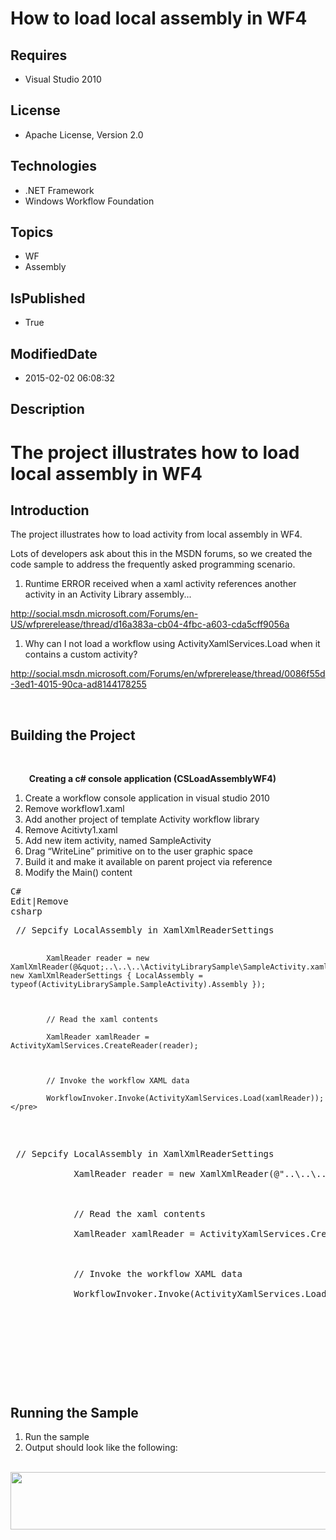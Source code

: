# How to load local assembly in WF4
## Requires
* Visual Studio 2010
## License
* Apache License, Version 2.0
## Technologies
* .NET Framework
* Windows Workflow Foundation
## Topics
* WF
* Assembly
## IsPublished
* True
## ModifiedDate
* 2015-02-02 06:08:32
## Description

<h1>The project illustrates how to load local assembly in WF4</h1>
<h2>Introduction</h2>
<p>The project illustrates how to load activity from local assembly in WF4.</p>
<p>Lots of developers ask about this in the MSDN forums, so we created the code sample to address the frequently asked programming scenario.</p>
<ol>
<li>Runtime ERROR received when a xaml activity references another activity in an Activity Library assembly...
</li></ol>
<p><a href="http://social.msdn.microsoft.com/Forums/en-US/wfprerelease/thread/d16a383a-cb04-4fbc-a603-cda5cff9056a">http://social.msdn.microsoft.com/Forums/en-US/wfprerelease/thread/d16a383a-cb04-4fbc-a603-cda5cff9056a</a></p>
<ol>
<li>Why can I not load a workflow using ActivityXamlServices.Load when it contains a custom activity?
</li></ol>
<p><a href="http://social.msdn.microsoft.com/Forums/en/wfprerelease/thread/0086f55d-3ed1-4015-90ca-ad8144178255">http://social.msdn.microsoft.com/Forums/en/wfprerelease/thread/0086f55d-3ed1-4015-90ca-ad8144178255</a></p>
<p>&nbsp;</p>
<h2>Building the Project</h2>
<p>&nbsp;</p>
<p><strong>&nbsp;&nbsp;&nbsp;&nbsp;&nbsp;&nbsp;&nbsp;&nbsp; Creating a c# console application (CSLoadAssemblyWF4)</strong></p>
<ol>
<li>Create a workflow console application in visual studio 2010 </li><li>Remove workflow1.xaml </li><li>Add another project of template Activity workflow library </li><li>Remove Acitivty1.xaml </li><li>Add new item activity, named SampleActivity </li><li>Drag &ldquo;WriteLine&rdquo; primitive on to the user graphic space </li><li>Build it and make it available on parent project via reference </li><li>Modify the Main() content </li></ol>
<pre><div class="scriptcode"><div class="pluginEditHolder" pluginCommand="mceScriptCode"><div class="title"><span>C#</span></div><div class="pluginLinkHolder"><span class="pluginEditHolderLink">Edit</span>|<span class="pluginRemoveHolderLink">Remove</span></div><span class="hidden">csharp</span><pre class="hidden"> // Sepcify LocalAssembly in XamlXmlReaderSettings

            XamlReader reader = new XamlXmlReader(@&quot;..\..\..\ActivityLibrarySample\SampleActivity.xaml&quot;, new XamlXmlReaderSettings { LocalAssembly = typeof(ActivityLibrarySample.SampleActivity).Assembly });

 

            // Read the xaml contents

            XamlReader xamlReader = ActivityXamlServices.CreateReader(reader);

 

            // Invoke the workflow XAML data

            WorkflowInvoker.Invoke(ActivityXamlServices.Load(xamlReader));</pre>
<div class="preview">
<pre class="csharp">&nbsp;<span class="cs__com">//&nbsp;Sepcify&nbsp;LocalAssembly&nbsp;in&nbsp;XamlXmlReaderSettings</span>&nbsp;
&nbsp;
&nbsp;&nbsp;&nbsp;&nbsp;&nbsp;&nbsp;&nbsp;&nbsp;&nbsp;&nbsp;&nbsp;&nbsp;XamlReader&nbsp;reader&nbsp;=&nbsp;<span class="cs__keyword">new</span>&nbsp;XamlXmlReader(@<span class="cs__string">&quot;..\..\..\ActivityLibrarySample\SampleActivity.xaml&quot;</span>,&nbsp;<span class="cs__keyword">new</span>&nbsp;XamlXmlReaderSettings&nbsp;{&nbsp;LocalAssembly&nbsp;=&nbsp;<span class="cs__keyword">typeof</span>(ActivityLibrarySample.SampleActivity).Assembly&nbsp;});&nbsp;
&nbsp;
&nbsp;&nbsp;
&nbsp;
&nbsp;&nbsp;&nbsp;&nbsp;&nbsp;&nbsp;&nbsp;&nbsp;&nbsp;&nbsp;&nbsp;&nbsp;<span class="cs__com">//&nbsp;Read&nbsp;the&nbsp;xaml&nbsp;contents</span>&nbsp;
&nbsp;
&nbsp;&nbsp;&nbsp;&nbsp;&nbsp;&nbsp;&nbsp;&nbsp;&nbsp;&nbsp;&nbsp;&nbsp;XamlReader&nbsp;xamlReader&nbsp;=&nbsp;ActivityXamlServices.CreateReader(reader);&nbsp;
&nbsp;
&nbsp;&nbsp;
&nbsp;
&nbsp;&nbsp;&nbsp;&nbsp;&nbsp;&nbsp;&nbsp;&nbsp;&nbsp;&nbsp;&nbsp;&nbsp;<span class="cs__com">//&nbsp;Invoke&nbsp;the&nbsp;workflow&nbsp;XAML&nbsp;data</span>&nbsp;
&nbsp;
&nbsp;&nbsp;&nbsp;&nbsp;&nbsp;&nbsp;&nbsp;&nbsp;&nbsp;&nbsp;&nbsp;&nbsp;WorkflowInvoker.Invoke(ActivityXamlServices.Load(xamlReader));</pre>
</div>
</div>
</div>
<div class="endscriptcode">&nbsp;</div>
<br></pre>
<h2>Running the Sample</h2>
<ol>
<li>Run the sample </li><li>Output should look like the following: </li></ol>
<p>&nbsp;<img id="133296" src="/windowsapps/site/view/file/133296/1/image002.jpg" alt="" width="575" height="92"></p>
<p>&nbsp;</p>
<p>&nbsp;</p>
<p>&nbsp;</p>
<p>&nbsp;</p>
<p>&nbsp;</p>
<p>&nbsp;</p>
<p>&nbsp;</p>
<p>&nbsp;</p>
<p>&nbsp;</p>
<p>&nbsp;</p>
